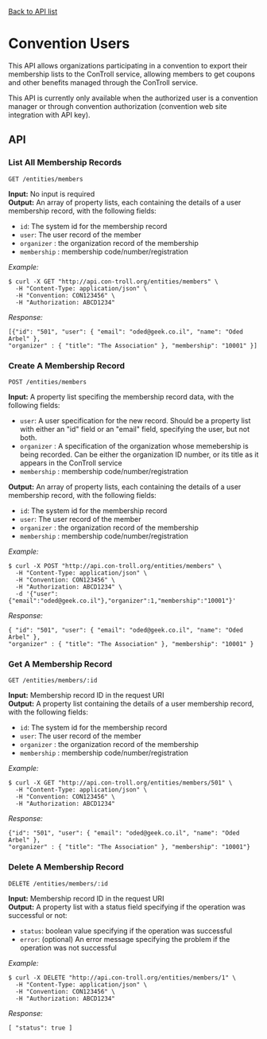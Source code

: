 [Back to API list](../API.md)

# Convention Users

This API allows organizations participating in a convention to export their membership lists to the ConTroll
service, allowing members to get coupons and other benefits managed through the ConTroll service.

This API is currently only available when the authorized user is a convention manager or through convention
authorization (convention web site integration with API key).

## API

### List All Membership Records

`GET /entities/members`

**Input:** No input is required  
**Output:** An array of property lists, each containing the details of a user membership record, with the following fields:
* `id`: The system id for the membership record
* `user`: The user record of the member
* `organizer` : the organization record of the membership
* `membership` : membership code/number/registration

*Example:*
```
$ curl -X GET "http://api.con-troll.org/entities/members" \
  -H "Content-Type: application/json" \
  -H "Convention: CON123456" \
  -H "Authorization: ABCD1234"
```
*Response:*
```
[{"id": "501", "user": { "email": "oded@geek.co.il", "name": "Oded Arbel" }, 
"organizer" : { "title": "The Association" }, "membership": "10001" }]
```

### Create A Membership Record

`POST /entities/members`

**Input:** A property list specifing the membership record data, with the following fields:
* `user`: A user specification for the new record. Should be a property list with either an "id"
  field or an "email" field, specifying the user, but not both.
* `organizer` : A specification of the organization whose memebership is being recorded. Can be
  either the organization ID number, or its title as it appears in the ConTroll service
* `membership` : membership code/number/registration

**Output:** An array of property lists, each containing the details of a user membership record, with the following fields:
* `id`: The system id for the membership record
* `user`: The user record of the member
* `organizer` : the organization record of the membership
* `membership` : membership code/number/registration

*Example:*
```
$ curl -X POST "http://api.con-troll.org/entities/members" \
  -H "Content-Type: application/json" \
  -H "Convention: CON123456" \
  -H "Authorization: ABCD1234" \
  -d '{"user":{"email":"oded@geek.co.il"},"organizer":1,"membership":"10001"}'
```
*Response:*
```
{ "id": "501", "user": { "email": "oded@geek.co.il", "name": "Oded Arbel" }, 
"organizer" : { "title": "The Association" }, "membership": "10001" }
```

### Get A Membership Record

`GET /entities/members/:id`

**Input:** Membership record ID in the request URI  
**Output:** A property list containing the details of a user membership record, with the following fields:
* `id`: The system id for the membership record
* `user`: The user record of the member
* `organizer` : the organization record of the membership
* `membership` : membership code/number/registration

*Example:*
```
$ curl -X GET "http://api.con-troll.org/entities/members/501" \
  -H "Content-Type: application/json" \
  -H "Convention: CON123456" \
  -H "Authorization: ABCD1234"
```
*Response:*
```
{"id": "501", "user": { "email": "oded@geek.co.il", "name": "Oded Arbel" }, 
"organizer" : { "title": "The Association" }, "membership": "10001"}
```

### Delete A Membership Record

`DELETE /entities/members/:id`

**Input:** Membership record ID in the request URI  
**Output:** A property list with a status field specifying if the operation was successful or not:
* `status`: boolean value specifying if the operation was successful
* `error`: (optional) An error message specifying the problem if the operation was not successful

*Example:*
```
$ curl -X DELETE "http://api.con-troll.org/entities/members/1" \
  -H "Content-Type: application/json" \
  -H "Convention: CON123456" \
  -H "Authorization: ABCD1234"
```
*Response:*
```
[ "status": true ]
```
